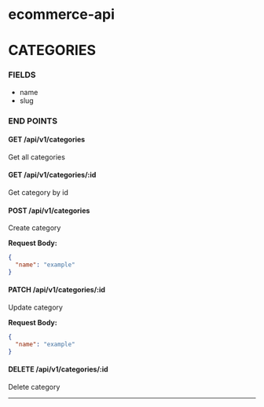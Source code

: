 # ecommerce-api

# CATEGORIES

### FIELDS

- name
- slug

### END POINTS

#### GET /api/v1/categories

Get all categories

#### GET /api/v1/categories/:id

Get category by id

#### POST /api/v1/categories

Create category

**Request Body:**

```json
{
  "name": "example"
}
```

#### PATCH /api/v1/categories/:id

Update category

**Request Body:**

```json
{
  "name": "example"
}
```

#### DELETE /api/v1/categories/:id

Delete category

<hr>
